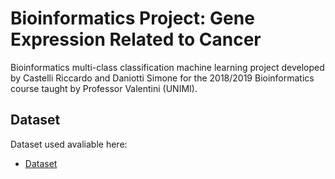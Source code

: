 # Bioinformatics Project: Gene Expression Related to Cancer  

Bioinformatics multi-class classification machine learning project developed by Castelli Riccardo and Daniotti Simone for the 2018/2019 Bioinformatics course taught by Professor Valentini (UNIMI). 

## Dataset

Dataset used avaliable here:
* [Dataset](https://archive.ics.uci.edu/ml/machine-learning-databases/00401/) 
